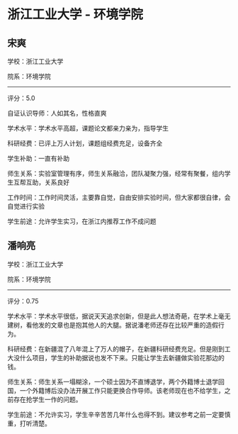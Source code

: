 # 浙江工业大学 - 环境学院

## 宋爽

学校：浙江工业大学

院系：环境学院

* * *

评分：5.0

自证认识导师：人如其名，性格直爽

学术水平：学术水平高超，课题论文都亲力亲为，指导学生

科研经费：已评上万人计划，课题组经费充足，设备齐全

学生补助：一直有补助

师生关系：实验室管理有序，师生关系融洽，团队凝聚力强，经常有聚餐，组内学生互帮互助，关系良好

工作时间：工作时间灵活，主要靠自觉，自由安排实验时间，但大家都很自律，会自觉进行实验

学生前途：允许学生实习，在浙江内推荐工作不成问题

## 潘响亮

学校：浙江工业大学

院系：环境学院

* * *

评分：0.75

学术水平：学术水平很低，据说天天追求创新，但是此人想法奇葩，在学术上毫无建树，看他发的文章也是抱其他人的大腿。据说潘老师还存在比较严重的造假行为。

科研经费：在新疆混了八年混上了万人的帽子，在新疆科研经费充足。但是刚到工大没什么项目，学生的补助据说也发不下来。只能让学生去新疆做实验花那边的钱。

师生关系：师生关系一塌糊涂，一个硕士因为不直博退学，两个外籍博士退学回国，一个外籍博后没办法开展工作只能更换合作导师。该老师现在也不给学生，之前存在抢学生一作的问题。

学生前途：不允许实习，学生辛辛苦苦几年什么也得不到。建议参考之前一定要慎重，打听清楚。